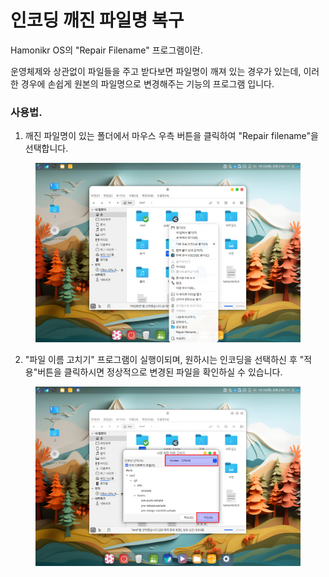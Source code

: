 # 인코딩 깨진 파일명 복구

Hamonikr OS의  "Repair Filename" 프로그램이란.

운영체제와 상관없이 파일들을 주고 받다보면  파일명이 깨져 있는 경우가 있는데, 이러한 경우에 손쉽게 원본의 파일명으로 변경해주는 기능의 프로그램 입니다.&#x20;



### 사용법.

1. 깨진 파일명이 있는 폴더에서 마우스 우측 버튼을 클릭하여 "Repair filename"을 선택합니다.&#x20;

<figure><img src="../../.gitbook/assets/1 (12).png" alt=""><figcaption></figcaption></figure>

2. "파일 이름 고치기"  프로그램이 실행이되며, 원하시는 인코딩을 선택하신 후 "적용"버튼을 클릭하시면 정상적으로 변경된 파일을 확인하실 수 있습니다.

<figure><img src="../../.gitbook/assets/image (68).png" alt=""><figcaption></figcaption></figure>

